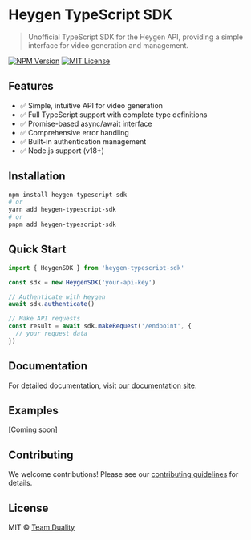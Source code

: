 # Heygen TypeScript SDK

> Unofficial TypeScript SDK for the Heygen API, providing a simple interface for video generation and management.

[![NPM Version](https://img.shields.io/npm/v/heygen-typescript-sdk.svg)](https://www.npmjs.com/package/heygen-typescript-sdk)
[![MIT License](https://img.shields.io/badge/license-MIT-blue.svg)](LICENSE)

## Features

- ✅ Simple, intuitive API for video generation
- ✅ Full TypeScript support with complete type definitions
- ✅ Promise-based async/await interface
- ✅ Comprehensive error handling
- ✅ Built-in authentication management
- ✅ Node.js support (v18+)

## Installation

```bash
npm install heygen-typescript-sdk
# or
yarn add heygen-typescript-sdk
# or
pnpm add heygen-typescript-sdk
```

## Quick Start

```typescript
import { HeygenSDK } from 'heygen-typescript-sdk'

const sdk = new HeygenSDK('your-api-key')

// Authenticate with Heygen
await sdk.authenticate()

// Make API requests
const result = await sdk.makeRequest('/endpoint', {
  // your request data
})
```

## Documentation

For detailed documentation, visit [our documentation site](https://docs.heygen.com).

## Examples

[Coming soon]

## Contributing

We welcome contributions! Please see our [contributing guidelines](CONTRIBUTING.md) for details.

## License

MIT © [Team Duality](https://github.com/teamduality)
